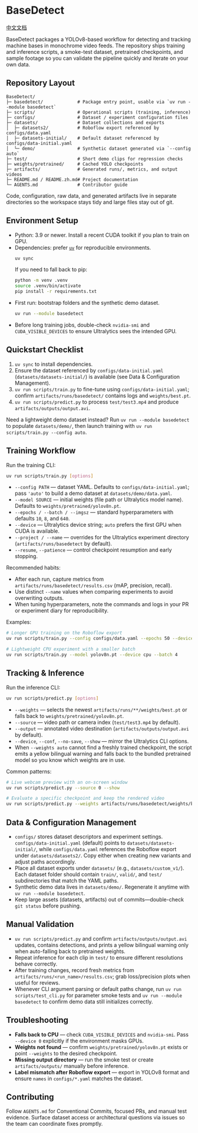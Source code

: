 # BaseDetect

[中文文档](README.zh.md)

BaseDetect packages a YOLOv8-based workflow for detecting and tracking machine bases in monochrome video feeds. The repository ships training and inference scripts, a smoke-test dataset, pretrained checkpoints, and sample footage so you can validate the pipeline quickly and iterate on your own data.

## Repository Layout
```
BaseDetect/
├─ basedetect/             # Package entry point, usable via `uv run --module basedetect`
├─ scripts/                # Operational scripts (training, inference)
├─ configs/                # Dataset / experiment configuration files
├─ datasets/               # Dataset collections and exports
│  ├─ datasets2/           # Roboflow export referenced by configs/data.yaml
│  ├─ datasets-initial/    # Default dataset referenced by configs/data-initial.yaml
│  └─ demo/                # Synthetic dataset generated via `--config auto`
├─ test/                   # Short demo clips for regression checks
├─ weights/pretrained/     # Cached YOLO checkpoints
├─ artifacts/              # Generated runs/, metrics, and output videos
├─ README.md / README.zh.md# Project documentation
└─ AGENTS.md               # Contributor guide
```
Code, configuration, raw data, and generated artifacts live in separate directories so the workspace stays tidy and large files stay out of git.

## Environment Setup
- Python: 3.9 or newer. Install a recent CUDA toolkit if you plan to train on GPU.
- Dependencies: prefer [`uv`](https://github.com/astral-sh/uv) for reproducible environments.
  ```bash
  uv sync
  ```
  If you need to fall back to pip:
  ```bash
  python -m venv .venv
  source .venv/bin/activate
  pip install -r requirements.txt
  ```
- First run: bootstrap folders and the synthetic demo dataset.
  ```bash
  uv run --module basedetect
  ```
- Before long training jobs, double-check `nvidia-smi` and `CUDA_VISIBLE_DEVICES` to ensure Ultralytics sees the intended GPU.

## Quickstart Checklist
1. `uv sync` to install dependencies.
2. Ensure the dataset referenced by `configs/data-initial.yaml` (`datasets/datasets-initial/`) is available (see Data & Configuration Management).
3. `uv run scripts/train.py` to fine-tune using `configs/data-initial.yaml`; confirm `artifacts/runs/basedetect/` contains logs and `weights/best.pt`.
4. `uv run scripts/predict.py` to process `test/test3.mp4` and produce `artifacts/outputs/output.avi`.

Need a lightweight demo dataset instead? Run `uv run --module basedetect` to populate `datasets/demo/`, then launch training with `uv run scripts/train.py --config auto`.

## Training Workflow
Run the training CLI:
```bash
uv run scripts/train.py [options]
```
- `--config PATH` — dataset YAML. Defaults to `configs/data-initial.yaml`; pass `'auto'` to build a demo dataset at `datasets/demo/data.yaml`.
- `--model SOURCE` — initial weights (file path or Ultralytics model name). Defaults to `weights/pretrained/yolov8n.pt`.
- `--epochs / --batch / --imgsz` — standard hyperparameters with defaults `10`, `8`, and `640`.
- `--device` — Ultralytics device string; `auto` prefers the first GPU when CUDA is available.
- `--project / --name` — overrides for the Ultralytics experiment directory (`artifacts/runs/basedetect` by default).
- `--resume`, `--patience` — control checkpoint resumption and early stopping.

Recommended habits:
- After each run, capture metrics from `artifacts/runs/basedetect/results.csv` (mAP, precision, recall).
- Use distinct `--name` values when comparing experiments to avoid overwriting outputs.
- When tuning hyperparameters, note the commands and logs in your PR or experiment diary for reproducibility.

Examples:
```bash
# Longer GPU training on the Roboflow export
uv run scripts/train.py --config configs/data.yaml --epochs 50 --device 0

# Lightweight CPU experiment with a smaller batch
uv run scripts/train.py --model yolov8n.pt --device cpu --batch 4
```

## Tracking & Inference
Run the inference CLI:
```bash
uv run scripts/predict.py [options]
```
- `--weights` — selects the newest `artifacts/runs/**/weights/best.pt` or falls back to `weights/pretrained/yolov8n.pt`.
- `--source` — video path or camera index (`test/test3.mp4` by default).
- `--output` — annotated video destination (`artifacts/outputs/output.avi` by default).
- `--device`, `--conf`, `--no-save`, `--show` — mirror the Ultralytics CLI options.
- When `--weights auto` cannot find a freshly trained checkpoint, the script emits a yellow bilingual warning and falls back to the bundled pretrained model so you know which weights are in use.

Common patterns:
```bash
# Live webcam preview with an on-screen window
uv run scripts/predict.py --source 0 --show

# Evaluate a specific checkpoint and keep the rendered video
uv run scripts/predict.py --weights artifacts/runs/basedetect/weights/best.pt --source test/test3.mp4
```

## Data & Configuration Management
- `configs/` stores dataset descriptors and experiment settings. `configs/data-initial.yaml` (default) points to `datasets/datasets-initial/`, while `configs/data.yaml` references the Roboflow export under `datasets/datasets2/`. Copy either when creating new variants and adjust paths accordingly.
- Place all dataset exports under `datasets/` (e.g., `datasets/custom_v1/`). Each dataset folder should contain `train/`, `valid/`, and `test/` subdirectories that match the YAML paths.
- Synthetic demo data lives in `datasets/demo/`. Regenerate it anytime with `uv run --module basedetect`.
- Keep large assets (datasets, artifacts) out of commits—double-check `git status` before pushing.

## Manual Validation
- `uv run scripts/predict.py` and confirm `artifacts/outputs/output.avi` updates, contains detections, and prints a yellow bilingual warning only when auto-falling back to pretrained weights.
- Repeat inference for each clip in `test/` to ensure different resolutions behave correctly.
- After training changes, record fresh metrics from `artifacts/runs/<run_name>/results.csv`; grab loss/precision plots when useful for reviews.
- Whenever CLI argument parsing or default paths change, run `uv run scripts/test_cli.py` for parameter smoke tests and `uv run --module basedetect` to confirm demo data still initializes correctly.

## Troubleshooting
- **Falls back to CPU** — check `CUDA_VISIBLE_DEVICES` and `nvidia-smi`. Pass `--device 0` explicitly if the environment masks GPUs.
- **Weights not found** — confirm `weights/pretrained/yolov8n.pt` exists or point `--weights` to the desired checkpoint.
- **Missing output directory** — run the smoke test or create `artifacts/outputs/` manually before inference.
- **Label mismatch after Roboflow export** — export in YOLOv8 format and ensure `names` in `configs/*.yaml` matches the dataset.

## Contributing
Follow `AGENTS.md` for Conventional Commits, focused PRs, and manual test evidence. Surface dataset access or architectural questions via issues so the team can coordinate fixes promptly.
